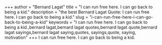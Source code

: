 +++
author = "Bernard Lagat"
title = "I can run free here. I can go back to being a kid."
description = "the best Bernard Lagat Quote: I can run free here. I can go back to being a kid."
slug = "i-can-run-free-here-i-can-go-back-to-being-a-kid"
keywords = "I can run free here. I can go back to being a kid.,bernard lagat,bernard lagat quotes,bernard lagat quote,bernard lagat sayings,bernard lagat saying,quotes, sayings,quote, saying, motivation"
+++
I can run free here. I can go back to being a kid.
